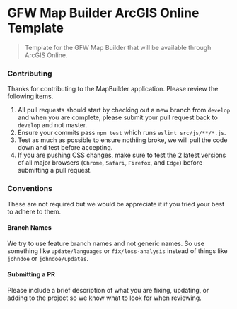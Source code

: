 # GFW Map Builder ArcGIS Online Template
> Template for the GFW Map Builder that will be available through ArcGIS Online.

### Contributing
Thanks for contributing to the MapBuilder application. Please review the following items.

1. All pull requests should start by checking out a new branch from `develop` and when you are complete, please submit your pull request back to `develop` and not master.
2. Ensure your commits pass `npm test` which runs `eslint src/js/**/*.js`.
3. Test as much as possible to ensure nothiing broke, we will pull the code down and test before accepting.
4. If you are pushing CSS changes, make sure to test the 2 latest versions of all major browsers (`Chrome`, `Safari`, `Firefox`, and `Edge`) before submitting a pull request.

### Conventions
These are not required but we would be appreciate it if you tried your best to adhere to them.

#### Branch Names
We try to use feature branch names and not generic names.  So use something like `update/languages` or `fix/loss-analysis` instead of things like `johndoe` or `johndoe/updates`.

#### Submitting a PR
Please include a brief description of what you are fixing, updating, or adding to the project so we know what to look for when reviewing.

